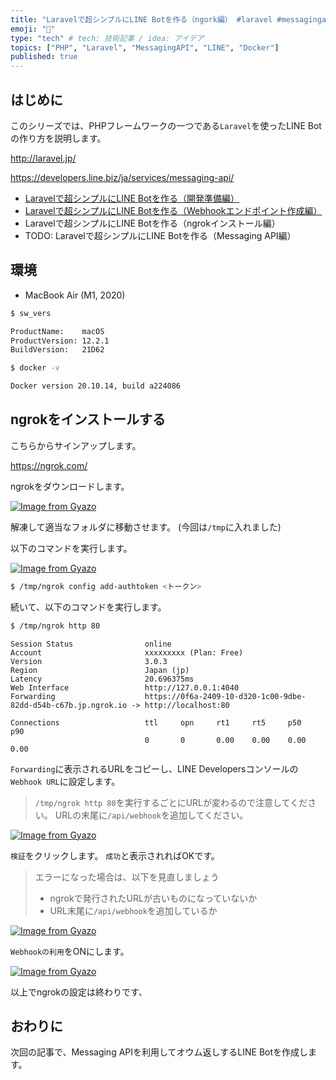 ```yaml
---
title: "Laravelで超シンプルにLINE Botを作る（ngork編） #laravel #messagingapi #php"
emoji: "💬"
type: "tech" # tech: 技術記事 / idea: アイデア
topics: ["PHP", "Laravel", "MessagingAPI", "LINE", "Docker"]
published: true
---
```


## はじめに

このシリーズでは、PHPフレームワークの一つである`Laravel`を使ったLINE Botの作り方を説明します。

http://laravel.jp/

https://developers.line.biz/ja/services/messaging-api/

- [Laravelで超シンプルにLINE Botを作る（開発準備編）](./laravel-line-helloworld-01.md)
- [Laravelで超シンプルにLINE Botを作る（Webhookエンドポイント作成編）](./laravel-line-helloworld-02.md)
- Laravelで超シンプルにLINE Botを作る（ngrokインストール編）
- TODO: Laravelで超シンプルにLINE Botを作る（Messaging API編）

## 環境

- MacBook Air (M1, 2020)

```bash
$ sw_vers

ProductName:    macOS
ProductVersion: 12.2.1
BuildVersion:   21D62
```

```bash
$ docker -v

Docker version 20.10.14, build a224086
```

## ngrokをインストールする

こちらからサインアップします。

https://ngrok.com/

ngrokをダウンロードします。

[![Image from Gyazo](https://i.gyazo.com/f2ec72dfdc4b7f5aba2871fd02c7d0d8.png)](https://gyazo.com/f2ec72dfdc4b7f5aba2871fd02c7d0d8)

解凍して適当なフォルダに移動させます。
(今回は`/tmp`に入れました)

以下のコマンドを実行します。

[![Image from Gyazo](https://i.gyazo.com/f2ec72dfdc4b7f5aba2871fd02c7d0d8.png)](https://gyazo.com/f2ec72dfdc4b7f5aba2871fd02c7d0d8)

```bash
$ /tmp/ngrok config add-authtoken <トークン>
```

続いて、以下のコマンドを実行します。

```bash
$ /tmp/ngrok http 80
```

```log
Session Status                online                                                                         
Account                       xxxxxxxxx (Plan: Free)                                       
Version                       3.0.3                                                                          
Region                        Japan (jp)                                                                     
Latency                       20.696375ms                                                                    
Web Interface                 http://127.0.0.1:4040                                                          
Forwarding                    https://0f6a-2409-10-d320-1c00-9dbe-82dd-d54b-c67b.jp.ngrok.io -> http://localhost:80
                                                                                                             
Connections                   ttl     opn     rt1     rt5     p50     p90                                    
                              0       0       0.00    0.00    0.00    0.00   
```

`Forwarding`に表示されるURLをコピーし、LINE Developersコンソールの`Webhook URL`に設定します。

> `/tmp/ngrok http 80`を実行するごとにURLが変わるので注意してください。
> URLの末尾に`/api/webhook`を追加してください。

[![Image from Gyazo](https://i.gyazo.com/20d3bd89290b676b0ceb9d328061473f.png)](https://gyazo.com/20d3bd89290b676b0ceb9d328061473f)

`検証`をクリックします。
`成功`と表示されればOKです。

> エラーになった場合は、以下を見直しましょう
> - ngrokで発行されたURLが古いものになっていないか
> - URL末尾に`/api/webhook`を追加しているか

[![Image from Gyazo](https://i.gyazo.com/329731a8134a257ab773389f0c8d08e6.png)](https://gyazo.com/329731a8134a257ab773389f0c8d08e6)

`Webhookの利用`をONにします。

[![Image from Gyazo](https://i.gyazo.com/c1ea5a57919a80d157533882e5b4df8f.png)](https://gyazo.com/c1ea5a57919a80d157533882e5b4df8f)

以上でngrokの設定は終わりです、

## おわりに

次回の記事で、Messaging APIを利用してオウム返しするLINE Botを作成します。
